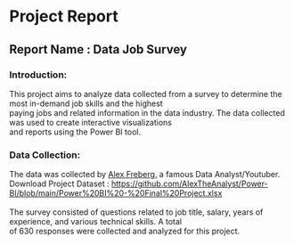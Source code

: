 # Project Report

## Report Name : Data Job Survey

### Introduction:
This project aims to analyze data collected from a survey to determine the most in-demand job skills and the highest <br>
paying jobs and related information in the data industry. The data collected was used to create interactive visualizations <br>
and reports using the Power BI tool.

### Data Collection:
The data was collected by [Alex Freberg](https://www.youtube.com/@AlexTheAnalyst), a famous Data Analyst/Youtuber. <br>
Download Project Dataset : <https://github.com/AlexTheAnalyst/Power-BI/blob/main/Power%20BI%20-%20Final%20Project.xlsx> <br><br>
The survey consisted of questions related to job title, salary, years of experience, and various technical skills. A total <br>
of 630 responses were collected and analyzed for this project.
